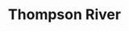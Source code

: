 ---
layout: product
product_id: 2062562492478
id: 2062562492478
title: Thompson River
body_html: >-
  <p>Taken alongside the Thompson River in the fall of 2016.</p>

  <p>While on a road trip back from the interior of BC, we stopped alongside the Thompson River in between Spences Bridge and Lytton. The blue sky reflecting on the water was so picturesque, while a little ways to the left, dark clouds loomed in the distance.</p>

  <p> </p>
vendor: Connell McCarthy
product_type: Posters, Prints, & Visual Artwork
created_at: 2019-03-17T13:32:30-04:00
handle: thompson-river
updated_at: 2022-06-27T13:52:08-04:00
published_at: 2018-08-22T19:38:24-04:00
template_suffix: ""
status: active
published_scope: global
tags: Batch 03, fall, Print, River, water
admin_graphql_api_id: gid://shopify/Product/2062562492478
variants:
  - id: 39577250725950
    product_id: 2062562492478
    title: 8x10” / Full Colour
    price: "35.00"
    sku: CM-PP-B3-09-XXS-FC
    position: 1
    inventory_policy: continue
    compare_at_price: null
    fulfillment_service: manual
    inventory_management: shopify
    option1: 8x10”
    option2: Full Colour
    option3: null
    created_at: 2021-09-01T15:41:02-04:00
    updated_at: 2022-02-07T16:23:20-05:00
    taxable: true
    barcode: ""
    grams: 208
    image_id: 6301843849278
    weight: 0.208
    weight_unit: kg
    inventory_item_id: 41671691370558
    inventory_quantity: 100
    old_inventory_quantity: 100
    requires_shipping: true
    admin_graphql_api_id: gid://shopify/ProductVariant/39577250725950
  - id: 39577250758718
    product_id: 2062562492478
    title: 8x10” / Black & White
    price: "35.00"
    sku: CM-PP-B3-09-XXS-BW
    position: 2
    inventory_policy: continue
    compare_at_price: null
    fulfillment_service: manual
    inventory_management: shopify
    option1: 8x10”
    option2: Black & White
    option3: null
    created_at: 2021-09-01T15:41:02-04:00
    updated_at: 2022-02-07T16:23:21-05:00
    taxable: true
    barcode: ""
    grams: 208
    image_id: 6301843816510
    weight: 0.208
    weight_unit: kg
    inventory_item_id: 41671691403326
    inventory_quantity: 100
    old_inventory_quantity: 100
    requires_shipping: true
    admin_graphql_api_id: gid://shopify/ProductVariant/39577250758718
  - id: 39577250791486
    product_id: 2062562492478
    title: 8.5x11” / Full Colour
    price: "35.00"
    sku: CM-PP-B3-09-XS-FC
    position: 3
    inventory_policy: continue
    compare_at_price: null
    fulfillment_service: manual
    inventory_management: shopify
    option1: 8.5x11”
    option2: Full Colour
    option3: null
    created_at: 2021-09-01T15:41:02-04:00
    updated_at: 2022-02-07T16:23:20-05:00
    taxable: true
    barcode: ""
    grams: 208
    image_id: 6301843849278
    weight: 0.208
    weight_unit: kg
    inventory_item_id: 41671691436094
    inventory_quantity: 100
    old_inventory_quantity: 100
    requires_shipping: true
    admin_graphql_api_id: gid://shopify/ProductVariant/39577250791486
  - id: 39577250824254
    product_id: 2062562492478
    title: 8.5x11” / Black & White
    price: "35.00"
    sku: CM-PP-B3-09-XS-BW
    position: 4
    inventory_policy: continue
    compare_at_price: null
    fulfillment_service: manual
    inventory_management: shopify
    option1: 8.5x11”
    option2: Black & White
    option3: null
    created_at: 2021-09-01T15:41:02-04:00
    updated_at: 2022-02-07T16:23:20-05:00
    taxable: true
    barcode: ""
    grams: 208
    image_id: 6301843816510
    weight: 0.208
    weight_unit: kg
    inventory_item_id: 41671691468862
    inventory_quantity: 100
    old_inventory_quantity: 100
    requires_shipping: true
    admin_graphql_api_id: gid://shopify/ProductVariant/39577250824254
  - id: 39577250857022
    product_id: 2062562492478
    title: 13x19” / Full Colour
    price: "40.00"
    sku: CM-PP-B3-09-S-FC
    position: 5
    inventory_policy: continue
    compare_at_price: null
    fulfillment_service: manual
    inventory_management: shopify
    option1: 13x19”
    option2: Full Colour
    option3: null
    created_at: 2021-09-01T15:41:02-04:00
    updated_at: 2022-02-07T16:23:20-05:00
    taxable: true
    barcode: ""
    grams: 208
    image_id: 6301843849278
    weight: 0.208
    weight_unit: kg
    inventory_item_id: 41671691501630
    inventory_quantity: 100
    old_inventory_quantity: 100
    requires_shipping: true
    admin_graphql_api_id: gid://shopify/ProductVariant/39577250857022
  - id: 39577250889790
    product_id: 2062562492478
    title: 13x19” / Black & White
    price: "40.00"
    sku: CM-PP-B3-09-S-BW
    position: 6
    inventory_policy: continue
    compare_at_price: null
    fulfillment_service: manual
    inventory_management: shopify
    option1: 13x19”
    option2: Black & White
    option3: null
    created_at: 2021-09-01T15:41:02-04:00
    updated_at: 2022-02-07T16:23:26-05:00
    taxable: true
    barcode: ""
    grams: 208
    image_id: 6301843816510
    weight: 0.208
    weight_unit: kg
    inventory_item_id: 41671691534398
    inventory_quantity: 100
    old_inventory_quantity: 100
    requires_shipping: true
    admin_graphql_api_id: gid://shopify/ProductVariant/39577250889790
  - id: 39577250922558
    product_id: 2062562492478
    title: 16x20” / Full Colour
    price: "50.00"
    sku: CM-PP-B3-09-M-FC
    position: 7
    inventory_policy: continue
    compare_at_price: null
    fulfillment_service: manual
    inventory_management: shopify
    option1: 16x20”
    option2: Full Colour
    option3: null
    created_at: 2021-09-01T15:41:02-04:00
    updated_at: 2022-02-07T16:23:25-05:00
    taxable: true
    barcode: ""
    grams: 208
    image_id: 6301843849278
    weight: 0.208
    weight_unit: kg
    inventory_item_id: 41671691567166
    inventory_quantity: 100
    old_inventory_quantity: 100
    requires_shipping: true
    admin_graphql_api_id: gid://shopify/ProductVariant/39577250922558
  - id: 39577250955326
    product_id: 2062562492478
    title: 16x20” / Black & White
    price: "50.00"
    sku: CM-PP-B3-09-M-BW
    position: 8
    inventory_policy: continue
    compare_at_price: null
    fulfillment_service: manual
    inventory_management: shopify
    option1: 16x20”
    option2: Black & White
    option3: null
    created_at: 2021-09-01T15:41:02-04:00
    updated_at: 2022-02-07T16:23:25-05:00
    taxable: true
    barcode: ""
    grams: 208
    image_id: 6301843816510
    weight: 0.208
    weight_unit: kg
    inventory_item_id: 41671691599934
    inventory_quantity: 100
    old_inventory_quantity: 100
    requires_shipping: true
    admin_graphql_api_id: gid://shopify/ProductVariant/39577250955326
  - id: 39577250988094
    product_id: 2062562492478
    title: 20x24” / Full Colour
    price: "60.00"
    sku: CM-PP-B3-09-L-FC
    position: 9
    inventory_policy: continue
    compare_at_price: null
    fulfillment_service: manual
    inventory_management: shopify
    option1: 20x24”
    option2: Full Colour
    option3: null
    created_at: 2021-09-01T15:41:02-04:00
    updated_at: 2022-02-07T16:23:26-05:00
    taxable: true
    barcode: ""
    grams: 208
    image_id: 6301843849278
    weight: 0.208
    weight_unit: kg
    inventory_item_id: 41671691632702
    inventory_quantity: 100
    old_inventory_quantity: 100
    requires_shipping: true
    admin_graphql_api_id: gid://shopify/ProductVariant/39577250988094
  - id: 39577251020862
    product_id: 2062562492478
    title: 20x24” / Black & White
    price: "60.00"
    sku: CM-PP-B3-09-L-BW
    position: 10
    inventory_policy: continue
    compare_at_price: null
    fulfillment_service: manual
    inventory_management: shopify
    option1: 20x24”
    option2: Black & White
    option3: null
    created_at: 2021-09-01T15:41:02-04:00
    updated_at: 2022-02-07T16:23:25-05:00
    taxable: true
    barcode: ""
    grams: 208
    image_id: 6301843816510
    weight: 0.208
    weight_unit: kg
    inventory_item_id: 41671691665470
    inventory_quantity: 100
    old_inventory_quantity: 100
    requires_shipping: true
    admin_graphql_api_id: gid://shopify/ProductVariant/39577251020862
  - id: 39577251053630
    product_id: 2062562492478
    title: 20x30” / Full Colour
    price: "70.00"
    sku: CM-PP-B3-09-XL-FC
    position: 11
    inventory_policy: continue
    compare_at_price: null
    fulfillment_service: manual
    inventory_management: shopify
    option1: 20x30”
    option2: Full Colour
    option3: null
    created_at: 2021-09-01T15:41:02-04:00
    updated_at: 2022-02-07T16:23:32-05:00
    taxable: true
    barcode: ""
    grams: 208
    image_id: 6301843849278
    weight: 0.208
    weight_unit: kg
    inventory_item_id: 41671691698238
    inventory_quantity: 100
    old_inventory_quantity: 100
    requires_shipping: true
    admin_graphql_api_id: gid://shopify/ProductVariant/39577251053630
  - id: 39577251086398
    product_id: 2062562492478
    title: 20x30” / Black & White
    price: "70.00"
    sku: CM-PP-B3-09-XL-BW
    position: 12
    inventory_policy: continue
    compare_at_price: null
    fulfillment_service: manual
    inventory_management: shopify
    option1: 20x30”
    option2: Black & White
    option3: null
    created_at: 2021-09-01T15:41:02-04:00
    updated_at: 2022-02-07T16:23:31-05:00
    taxable: true
    barcode: ""
    grams: 208
    image_id: 6301843816510
    weight: 0.208
    weight_unit: kg
    inventory_item_id: 41671691731006
    inventory_quantity: 100
    old_inventory_quantity: 100
    requires_shipping: true
    admin_graphql_api_id: gid://shopify/ProductVariant/39577251086398
  - id: 39577251119166
    product_id: 2062562492478
    title: 24x36” / Full Colour
    price: "90.00"
    sku: CM-PP-B3-09-XXL-FC
    position: 13
    inventory_policy: continue
    compare_at_price: null
    fulfillment_service: manual
    inventory_management: shopify
    option1: 24x36”
    option2: Full Colour
    option3: null
    created_at: 2021-09-01T15:41:02-04:00
    updated_at: 2022-02-07T16:23:31-05:00
    taxable: true
    barcode: ""
    grams: 208
    image_id: 6301843849278
    weight: 0.208
    weight_unit: kg
    inventory_item_id: 41671691763774
    inventory_quantity: 100
    old_inventory_quantity: 100
    requires_shipping: true
    admin_graphql_api_id: gid://shopify/ProductVariant/39577251119166
  - id: 39577251151934
    product_id: 2062562492478
    title: 24x36” / Black & White
    price: "90.00"
    sku: CM-PP-B3-09-XXL-BW
    position: 14
    inventory_policy: continue
    compare_at_price: null
    fulfillment_service: manual
    inventory_management: shopify
    option1: 24x36”
    option2: Black & White
    option3: null
    created_at: 2021-09-01T15:41:02-04:00
    updated_at: 2022-02-07T16:23:31-05:00
    taxable: true
    barcode: ""
    grams: 208
    image_id: 6301843816510
    weight: 0.208
    weight_unit: kg
    inventory_item_id: 41671691796542
    inventory_quantity: 100
    old_inventory_quantity: 100
    requires_shipping: true
    admin_graphql_api_id: gid://shopify/ProductVariant/39577251151934
  - id: 39577251184702
    product_id: 2062562492478
    title: 30x40” / Full Colour
    price: "100.00"
    sku: CM-PP-B3-09-XXXL-FC
    position: 15
    inventory_policy: continue
    compare_at_price: null
    fulfillment_service: manual
    inventory_management: shopify
    option1: 30x40”
    option2: Full Colour
    option3: null
    created_at: 2021-09-01T15:41:02-04:00
    updated_at: 2022-02-07T16:23:31-05:00
    taxable: true
    barcode: ""
    grams: 208
    image_id: 6301843849278
    weight: 0.208
    weight_unit: kg
    inventory_item_id: 41671691829310
    inventory_quantity: 100
    old_inventory_quantity: 100
    requires_shipping: true
    admin_graphql_api_id: gid://shopify/ProductVariant/39577251184702
  - id: 39577251217470
    product_id: 2062562492478
    title: 30x40” / Black & White
    price: "100.00"
    sku: CM-PP-B3-09-XXXL-BW
    position: 16
    inventory_policy: continue
    compare_at_price: null
    fulfillment_service: manual
    inventory_management: shopify
    option1: 30x40”
    option2: Black & White
    option3: null
    created_at: 2021-09-01T15:41:02-04:00
    updated_at: 2022-02-07T16:23:32-05:00
    taxable: true
    barcode: ""
    grams: 208
    image_id: 6301843816510
    weight: 0.208
    weight_unit: kg
    inventory_item_id: 41671691862078
    inventory_quantity: 100
    old_inventory_quantity: 100
    requires_shipping: true
    admin_graphql_api_id: gid://shopify/ProductVariant/39577251217470
options:
  - id: 2805853093950
    product_id: 2062562492478
    name: Size
    position: 1
    values:
      - 8x10”
      - 8.5x11”
      - 13x19”
      - 16x20”
      - 20x24”
      - 20x30”
      - 24x36”
      - 30x40”
  - id: 8590082801726
    product_id: 2062562492478
    name: Color
    position: 2
    values:
      - Full Colour
      - Black & White
images:
  - id: 6301843849278
    product_id: 2062562492478
    position: 1
    created_at: 2019-03-17T13:32:43-04:00
    updated_at: 2019-10-20T18:44:17-04:00
    alt: null
    width: 1000
    height: 1500
    src: https://cdn.shopify.com/s/files/1/1624/2355/products/Thompson-River---Product-2019.jpg?v=1571611457
    variant_ids:
      - 39577250725950
      - 39577250791486
      - 39577250857022
      - 39577250922558
      - 39577250988094
      - 39577251053630
      - 39577251119166
      - 39577251184702
    admin_graphql_api_id: gid://shopify/ProductImage/6301843849278
  - id: 6301843816510
    product_id: 2062562492478
    position: 2
    created_at: 2019-03-17T13:32:41-04:00
    updated_at: 2019-10-20T18:44:17-04:00
    alt: null
    width: 1000
    height: 1500
    src: https://cdn.shopify.com/s/files/1/1624/2355/products/Thompson-River---Product-2019-B_W.jpg?v=1571611457
    variant_ids:
      - 39577250758718
      - 39577250824254
      - 39577250889790
      - 39577250955326
      - 39577251020862
      - 39577251086398
      - 39577251151934
      - 39577251217470
    admin_graphql_api_id: gid://shopify/ProductImage/6301843816510
  - id: 28230433177662
    product_id: 2062562492478
    position: 3
    created_at: 2021-05-04T21:27:14-04:00
    updated_at: 2021-05-04T21:27:14-04:00
    alt: null
    width: 2000
    height: 1800
    src: https://cdn.shopify.com/s/files/1/1624/2355/products/PAR_02_0001_ac168676-f543-4032-9f33-94b06d8e3000.png?v=1620178034
    variant_ids: []
    admin_graphql_api_id: gid://shopify/ProductImage/28230433177662
image:
  id: 6301843849278
  product_id: 2062562492478
  position: 1
  created_at: 2019-03-17T13:32:43-04:00
  updated_at: 2019-10-20T18:44:17-04:00
  alt: null
  width: 1000
  height: 1500
  src: https://cdn.shopify.com/s/files/1/1624/2355/products/Thompson-River---Product-2019.jpg?v=1571611457
  variant_ids:
    - 39577250725950
    - 39577250791486
    - 39577250857022
    - 39577250922558
    - 39577250988094
    - 39577251053630
    - 39577251119166
    - 39577251184702
  admin_graphql_api_id: gid://shopify/ProductImage/6301843849278

---